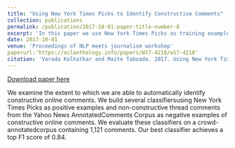 ```yaml
---
title: "Using New York Times Picks to Identify Constructive Comments"
collection: publications
permalink: /publication/2017-10-01-paper-title-number-8
excerpt: 'In this paper we use New York Times Picks as training examples for constructiveness and build computational models to identify constructive comments in news comments.'
date: 2017-10-01
venue: 'Proceedings of NLP meets journalism workshop'
paperurl:'https://aclanthology.info/papers/W17-4218/w17-4218'
citation: 'Varada Kolhatkar and Maite Taboada. 2017. Using New York Times Picks to Identify Constructive Comments. In Proceedings of NLP meets journalism workshop, Association for Computational Linguistics, Copenhagen, Denmark, pages 100-105.'
---
```


<a href='https://aclanthology.info/papers/W17-4218/w17-4218'>Download paper here</a>

We examine the extent to which we are able to automatically identify constructive online comments. We build several classifiersusing New York Times Picks as positive examples and non-constructive thread comments from the Yahoo News AnnotatedComments Corpus as negative examples of constructive online comments. We evaluate these classifiers on a crowd-annotatedcorpus containing 1,121 comments. Our best classifier achieves a top F1 score of 0.84.
